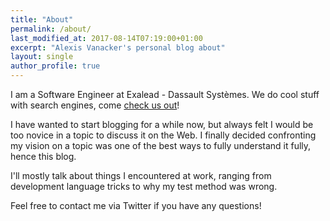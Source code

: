 ```yaml
---
title: "About"
permalink: /about/
last_modified_at: 2017-08-14T07:19:00+01:00
excerpt: "Alexis Vanacker's personal blog about"
layout: single
author_profile: true
---
```



I am a Software Engineer at Exalead - Dassault Systèmes. We do cool stuff with search engines, come [check us out](https://www.3ds.com/products-services/exalead/)!

I have wanted to start blogging for a while now, but always felt I would be too novice in a topic to discuss it on the Web. I finally decided confronting my vision on a topic was one of the best ways to fully understand it fully, hence this blog. 

I'll mostly talk about things I encountered at work, ranging from development language tricks to why my test method was wrong. 

Feel free to contact me via Twitter if you have any questions!
